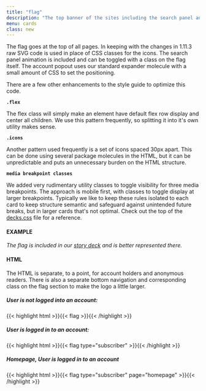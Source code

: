 ```yaml
---
title: "flag"
description: "The top banner of the sites including the search panel and account popout"
menu: cards 
class: new
---
```


The flag goes at the top of all pages. In keeping with the changes in 1.11.3 raw SVG code is used in place of CSS classes for the icons. The search panel animation is included and can be toggled with a class on the flag itself. The account popout uses our standard expander molecule with a small amount of CSS to set the positioning.

There are a few other enhancements to the style guide to optimize this code.

**`.flex`**

The flex class will simply make an element have default flex row display and center all children. We use this pattern frequently, so splitting it into it's own utility makes sense.

**`.icons`**

Another pattern used frequently is a set of icons spaced 30px apart. This can be done using several package molecules in the HTML, but it can be unpredictable and puts an unnecessary burden on the HTML structure.

**`media breakpoint classes`**

We added very rudimentary utility classes to toggle visibility for three media breakpoints. The approach is mobile first, with classes to toggle display at larger breakpoints. Typically we like to keep these rules isolated to each card to keep structure semantic and safeguard against unintended future breaks, but in larger cards that's not optimal. Check out the top of the [decks.css](/css/decks.css) file for a reference.

#### EXAMPLE

*The flag is included in our [story deck](../decks/story/) and is better represented there.*

#### HTML

The HTML is separate, to a point, for account holders and anonymous readers. There is also a separate bottom navigation and corresponding class on the flag section to make the logo a little larger.

##### User is not logged into an account:

{{< highlight html >}}{{< flag >}}{{< /highlight >}}

##### User is logged in to an account:

{{< highlight html >}}{{< flag type="subscriber" >}}{{< /highlight >}}

##### Homepage, User is logged in to an account

{{< highlight html >}}{{< flag type="subscriber" page="homepage" >}}{{< /highlight >}}
